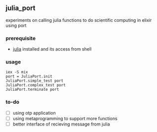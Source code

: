 ## julia_port
experiments on calling julia functions to do scientific computing in elixir using port

### prerequisite
* [julia](http://julialang.org/) installed and its access from shell

### usage
```
iex -S mix
port = JuliaPort.init
JuliaPort.simple_test port
JuliaPort.complex_test port
JuliaPort.terminate port
```

### to-do
- [ ] using otp application
- [ ] using metaprogramming to support more functions
- [ ] better interface of recieving message from julia
